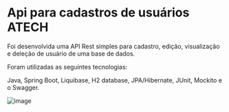 
# Api para cadastros de usuários ATECH

Foi desenvolvida uma API Rest simples para cadastro, edição, visualização e deleção de usuário de uma base de dados.

Foram utilizadas as seguintes tecnologias:

Java, Spring Boot, Liquibase, H2 database, JPA/Hibernate, JUnit, Mockito e o Swagger.



![image](https://user-images.githubusercontent.com/33886884/197853051-40a2e207-37e7-417c-8c2e-996581b8f663.png)
